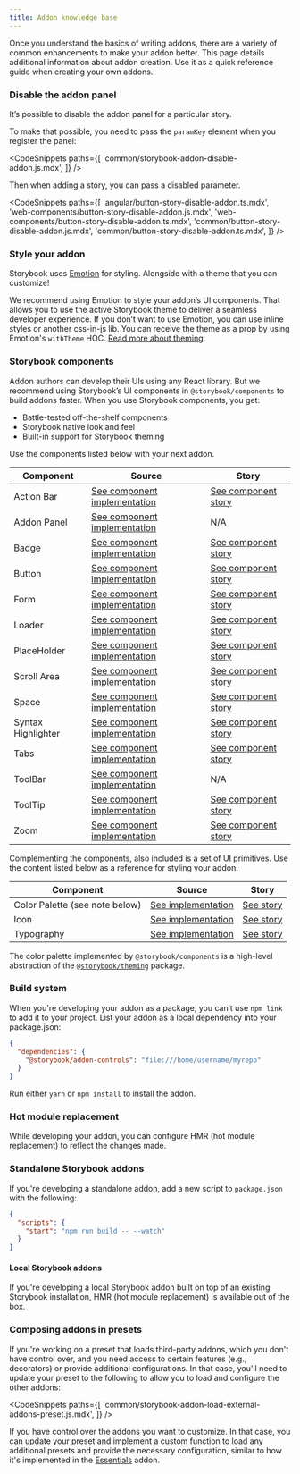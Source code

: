 ```yaml
---
title: Addon knowledge base
---
```


Once you understand the basics of writing addons, there are a variety of common enhancements to make your addon better. This page details additional information about addon creation. Use it as a quick reference guide when creating your own addons.

### Disable the addon panel

It’s possible to disable the addon panel for a particular story.

To make that possible, you need to pass the `paramKey` element when you register the panel:

<CodeSnippets
paths={[
'common/storybook-addon-disable-addon.js.mdx',
]}
/>

Then when adding a story, you can pass a disabled parameter.

<CodeSnippets
paths={[
'angular/button-story-disable-addon.ts.mdx',
'web-components/button-story-disable-addon.js.mdx',
'web-components/button-story-disable-addon.ts.mdx',
'common/button-story-disable-addon.js.mdx',
'common/button-story-disable-addon.ts.mdx',
]}
/>

### Style your addon

Storybook uses [Emotion](https://emotion.sh/docs/introduction) for styling. Alongside with a theme that you can customize!

We recommend using Emotion to style your addon’s UI components. That allows you to use the active Storybook theme to deliver a seamless developer experience.
If you don’t want to use Emotion, you can use inline styles or another css-in-js lib. You can receive the theme as a prop by using Emotion's `withTheme` HOC. [Read more about theming](../configure/theming.md).

### Storybook components

Addon authors can develop their UIs using any React library. But we recommend using Storybook’s UI components in `@storybook/components` to build addons faster. When you use Storybook components, you get:

- Battle-tested off-the-shelf components
- Storybook native look and feel
- Built-in support for Storybook theming

Use the components listed below with your next addon.

| Component          | Source                                                                                                                                            | Story                                                                                                                          |
| ------------------ | ------------------------------------------------------------------------------------------------------------------------------------------------- | ------------------------------------------------------------------------------------------------------------------------------ |
| Action Bar         | [See component implementation](https://github.com/storybookjs/storybook/blob/main/code/ui/components/src/ActionBar/ActionBar.tsx)                 | [See component story](https://main--5a375b97f4b14f0020b0cda3.chromatic.com/?path=/story/basics-actionbar--single-item)         |
| Addon Panel        | [See component implementation](https://github.com/storybookjs/storybook/blob/main/code/ui/components/src/addon-panel/addon-panel.tsx)             | N/A                                                                                                                            |
| Badge              | [See component implementation](https://github.com/storybookjs/storybook/blob/main/code/ui/components/src/Badge/Badge.tsx)                         | [See component story](https://main--5a375b97f4b14f0020b0cda3.chromatic.com/?path=/story/basics-badge--all-badges)              |
| Button             | [See component implementation](https://github.com/storybookjs/storybook/blob/main/code/ui/components/src/Button/Button.tsx)                       | [See component story](https://main--5a375b97f4b14f0020b0cda3.chromatic.com/?path=/story/basics-button--all-buttons)            |
| Form               | [See component implementation](https://github.com/storybookjs/storybook/blob/main/code/ui/components/src/form/index.tsx)                          | [See component story](https://main--5a375b97f4b14f0020b0cda3.chromatic.com/?path=/story/basics-form-button--sizes)             |
| Loader             | [See component implementation](https://github.com/storybookjs/storybook/blob/main/code/ui/components/src/Loader/Loader.tsx)                       | [See component story](https://main--5a375b97f4b14f0020b0cda3.chromatic.com/?path=/story/basics-loader--progress-bar)           |
| PlaceHolder        | [See component implementation](https://github.com/storybookjs/storybook/blob/main/code/ui/components/src/placeholder/placeholder.tsx)             | [See component story](https://main--5a375b97f4b14f0020b0cda3.chromatic.com/?path=/story/basics-placeholder--single-child)      |
| Scroll Area        | [See component implementation](https://github.com/storybookjs/storybook/blob/main/code/ui/components/src/ScrollArea/ScrollArea.tsx)               | [See component story](https://main--5a375b97f4b14f0020b0cda3.chromatic.com/?path=/story/basics-scrollarea--vertical)           |
| Space              | [See component implementation](https://github.com/storybookjs/storybook/blob/main/code/ui/components/src/spaced/Spaced.tsx)                       | [See component story](https://main--5a375b97f4b14f0020b0cda3.chromatic.com/?path=/story/basics-spaced--row)                    |
| Syntax Highlighter | [See component implementation](https://github.com/storybookjs/storybook/blob/main/code/ui/components/src/syntaxhighlighter/syntaxhighlighter.tsx) | [See component story](https://main--5a375b97f4b14f0020b0cda3.chromatic.com/?path=/story/basics-syntaxhighlighter--bash)        |
| Tabs               | [See component implementation](https://github.com/storybookjs/storybook/blob/main/code/ui/components/src/tabs/tabs.tsx)                           | [See component story](https://main--5a375b97f4b14f0020b0cda3.chromatic.com/?path=/story/basics-tabs--stateful-static)          |
| ToolBar            | [See component implementation](https://github.com/storybookjs/storybook/blob/main/code/ui/components/src/bar/bar.tsx)                             | N/A                                                                                                                            |
| ToolTip            | [See component implementation](https://github.com/storybookjs/storybook/blob/main/code/ui/components/src/tooltip/Tooltip.tsx)                     | [See component story](https://main--5a375b97f4b14f0020b0cda3.chromatic.com/?path=/story/basics-tooltip-tooltip--basic-default) |
| Zoom               | [See component implementation](https://github.com/storybookjs/storybook/blob/main/code/ui/components/src/Zoom/Zoom.tsx)                           | [See component story](https://main--5a375b97f4b14f0020b0cda3.chromatic.com/?path=/story/basics-zoom--element-actual-size)      |

Complementing the components, also included is a set of UI primitives. Use the content listed below as a reference for styling your addon.

| Component                      | Source                                                                                                         | Story                                                                                                    |
| ------------------------------ | -------------------------------------------------------------------------------------------------------------- | -------------------------------------------------------------------------------------------------------- |
| Color Palette (see note below) | [See implementation](https://github.com/storybookjs/storybook/tree/master/code/ui/components/src/Colors)       | [See story](https://main--5a375b97f4b14f0020b0cda3.chromatic.com/?path=/story/basics-colorpalette--page) |
| Icon                           | [See implementation](https://github.com/storybookjs/storybook/blob/main/code/ui/components/src/icon/icons.tsx) | [See story](https://main--5a375b97f4b14f0020b0cda3.chromatic.com/?path=/story/basics-icon--labels)       |
| Typography                     | [See implementation](https://github.com/storybookjs/storybook/tree/master/code/ui/components/src/typography)   | [See story](https://main--5a375b97f4b14f0020b0cda3.chromatic.com/?path=/story/basics-typography--all)    |

<Callout variant="info">

The color palette implemented by `@storybook/components` is a high-level abstraction of the [`@storybook/theming`](https://github.com/storybookjs/storybook/tree/next/code/lib/theming/src) package.

</Callout>

### Build system

When you're developing your addon as a package, you can’t use `npm link` to add it to your project. List your addon as a local dependency into your package.json:

```json
{
  "dependencies": {
    "@storybook/addon-controls": "file:///home/username/myrepo"
  }
}
```

<Callout variant="info">

Run either `yarn` or `npm install` to install the addon.

</Callout>

### Hot module replacement

While developing your addon, you can configure HMR (hot module replacement) to reflect the changes made.

### Standalone Storybook addons

If you're developing a standalone addon, add a new script to `package.json` with the following:

```json
{
  "scripts": {
    "start": "npm run build -- --watch"
  }
}
```

#### Local Storybook addons

If you're developing a local Storybook addon built on top of an existing Storybook installation, HMR (hot module replacement) is available out of the box.

### Composing addons in presets

If you're working on a preset that loads third-party addons, which you don't have control over, and you need access to certain features (e.g., decorators) or provide additional configurations. In that case, you'll need to update your preset to the following to allow you to load and configure the other addons:

<CodeSnippets
paths={[
'common/storybook-addon-load-external-addons-preset.js.mdx',
]}
/>

If you have control over the addons you want to customize. In that case, you can update your preset and implement a custom function to load any additional presets and provide the necessary configuration, similar to how it's implemented in the [Essentials](../../addons/essentials/src/index.ts) addon.
